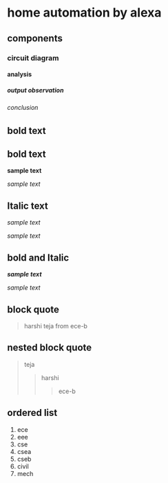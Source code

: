 # home automation by alexa
## components
### circuit diagram 
#### analysis
##### output observation
###### conclusion
## bold text
## bold text
**sample text**

_sample text_
## Italic text
*sample text*

_sample text_
## bold and Italic
**_sample text_**

_*sample text*_
## block quote
> harshi teja from ece-b

## nested block quote
> teja
>> harshi
>>> ece-b

## ordered list
1. ece
2. eee
3. cse
  1. csea
  2. cseb
4. civil
5. mech
